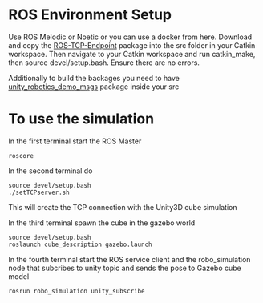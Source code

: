 # ROS Environment Setup

Use ROS Melodic or Noetic or you can use a docker from here. Download and copy the [ROS-TCP-Endpoint](https://github.com/Unity-Technologies/ROS-TCP-Endpoint) package into the src folder in your Catkin workspace. Then navigate to your Catkin workspace and run catkin_make, then source devel/setup.bash. Ensure there are no errors.

Additionally to build the backages you need to have [unity_robotics_demo_msgs](https://github.com/Unity-Technologies/Unity-Robotics-Hub/tree/main/tutorials/ros_unity_integration/ros_packages) package inside your src


# To use the simulation

In the first terminal start the ROS Master

```
roscore
```
In the second terminal do

```
source devel/setup.bash
./setTCPserver.sh
```
This will create the TCP connection with the Unity3D cube simulation

In the third terminal spawn the cube in the gazebo world

```
source devel/setup.bash
roslaunch cube_description gazebo.launch
```
In the fourth terminal start the ROS service client and the robo_simulation node that subcribes to unity topic and sends the pose to Gazebo cube model

```
rosrun robo_simulation unity_subscribe
```

